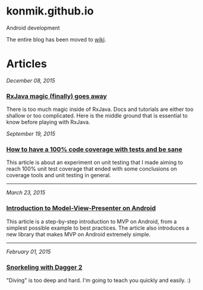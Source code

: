 # konmik.github.io
Android development

The entire blog has been moved to [wiki](https://github.com/konmik/konmik.github.io/wiki).


# Articles

*December 08, 2015*

### [RxJava magic (finally) goes away](https://github.com/konmik/konmik.github.io/wiki/RxJava-magic-(finally)-goes-away)

There is too much magic inside of RxJava.
Docs and tutorials are either too shallow or too complicated.
Here is the middle ground that is essential to know before playing with RxJava.

*September 19, 2015*

### [How to have a 100% code coverage with tests and be sane](https://github.com/konmik/konmik.github.io/wiki/How-to-have-a-100%25-code-coverage-with-tests-and-be-sane)

This article is about an experiment on unit testing that I made aiming to reach 100% unit test coverage that ended with some conclusions on coverage tools and unit testing in general.

-------

*March 23, 2015*

### [Introduction to Model-View-Presenter on Android](https://github.com/konmik/konmik.github.io/wiki/Introduction-to-Model-View-Presenter-on-Android)

This article is a step-by-step introduction to MVP on Android, from a simplest possible
example to best practices. The article also introduces a new library
that makes MVP on Android extremely simple.

-------

*February 01, 2015*

### [Snorkeling with Dagger 2](https://github.com/konmik/konmik.github.io/wiki/Snorkeling-with-Dagger-2)

"Diving" is too deep and hard. I'm going to teach you quickly and easily. :)

